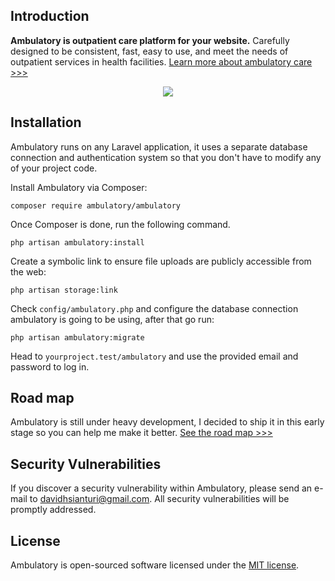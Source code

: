## Introduction

**Ambulatory is outpatient care platform for your website.** Carefully designed to be consistent, fast, easy to use, and meet the needs of outpatient services in health facilities. [Learn more about ambulatory care >>>](https://www.rasmussen.edu/degrees/nursing/blog/what-is-ambulatory-care/)

<p align="center"><img src="https://res.cloudinary.com/dave24hwj8/image/upload/v1552329523/Screen_Shot_2019-03-12_at_01.21.34.png"></p>

## Installation

Ambulatory runs on any Laravel application, it uses a separate database connection and authentication system so that you don't have to modify any of your project code.

Install Ambulatory via Composer:

```
composer require ambulatory/ambulatory
```

Once Composer is done, run the following command.

```
php artisan ambulatory:install
```

Create a symbolic link to ensure file uploads are publicly accessible from the web:

```
php artisan storage:link
```

Check `config/ambulatory.php` and configure the database connection ambulatory is going to be using, after that go run:

```
php artisan ambulatory:migrate
```

Head to `yourproject.test/ambulatory` and use the provided email and password to log in.

## Road map

Ambulatory is still under heavy development, I decided to ship it in this early stage so you can help me make it better. [See the road map >>>](https://)

## Security Vulnerabilities

If you discover a security vulnerability within Ambulatory, please send an e-mail to [davidhsianturi@gmail.com](mailto:davidhsianturi@gmail.com). All security vulnerabilities will be promptly addressed.

## License

Ambulatory is open-sourced software licensed under the [MIT license](https://opensource.org/licenses/MIT).

